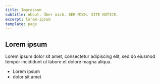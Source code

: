 ```yaml
---
title: Impressum
subtitle: About. Über mich. BER MICH. SITE NOTICE.
excerpt: lorem-ipsum
template: page
---
```

## Lorem ipsum
Lorem ipsum dolor sit amet, consectetur adipiscing elit, sed do eiusmod tempor incididunt ut labore et dolore magna aliqua.
- Lorem ipsum
- dolor sit amet
